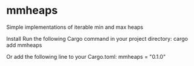 # mmheaps
Simple implementations of iterable min and max heaps

Install
Run the following Cargo command in your project directory:
cargo add mmheaps

Or add the following line to your Cargo.toml:
mmheaps = "0.1.0"

